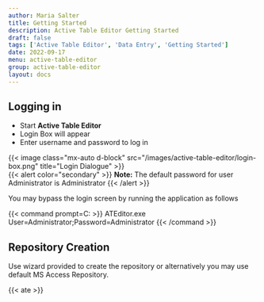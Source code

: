 ```yaml
---
author: Maria Salter
title: Getting Started
description: Active Table Editor Getting Started
draft: false
tags: ['Active Table Editor', 'Data Entry', 'Getting Started']
date: 2022-09-17
menu: active-table-editor
group: active-table-editor
layout: docs
---
```


## Logging in

- Start **Active Table Editor**
- Login Box will appear
- Enter username and password to log in

{{< image class="mx-auto d-block"  src="/images/active-table-editor/login-box.png" title="Login Dialogue" >}}
\
{{< alert color="secondary" >}}
**Note:** The default password for user Administrator is Administrator
{{< /alert >}}

You may bypass the login screen by running the application as follows

{{< command prompt=C: >}}
ATEditor.exe User=Administrator;Password=Administrator
{{< /command >}}

## Repository Creation

Use wizard provided to create the repository or alternatively you may use default MS Access Repository.

{{< ate >}}
